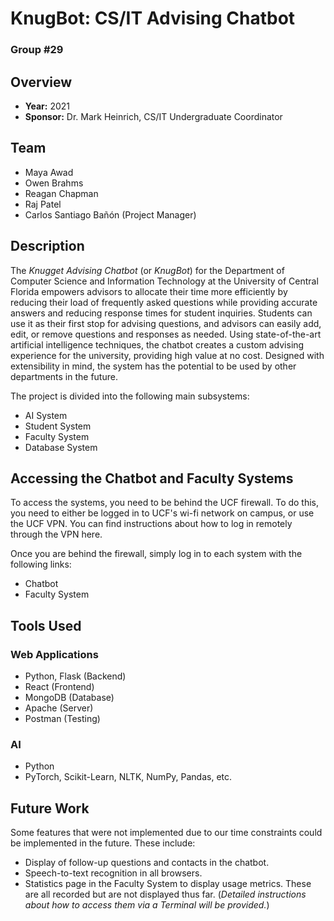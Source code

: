 # KnugBot: CS/IT Advising Chatbot
### Group #29

## Overview

* **Year:** 2021
* **Sponsor:** Dr. Mark Heinrich, CS/IT Undergraduate Coordinator

## Team

* Maya Awad
* Owen Brahms
* Reagan Chapman
* Raj Patel
* Carlos Santiago Bañón (Project Manager)

## Description

The *Knugget Advising Chatbot* (or *KnugBot*) for the Department of Computer Science and Information Technology at the University of Central Florida empowers advisors to allocate their time more efficiently by reducing their load of frequently asked questions while providing accurate answers and reducing response times for student inquiries. Students can use it as their first stop for advising questions, and advisors can easily add, edit, or remove questions and responses as needed. Using state-of-the-art artificial intelligence techniques, the chatbot creates a custom advising experience for the university, providing high value at no cost. Designed with extensibility in mind, the system has the potential to be used by other departments in the future.

The project is divided into the following main subsystems:

* AI System
* Student System
* Faculty System
* Database System

## Accessing the Chatbot and Faculty Systems

To access the systems, you need to be behind the UCF firewall. To do this, you need to either be logged in to UCF's wi-fi network on campus, or use the UCF VPN. You can find instructions about how to log in remotely through the VPN here.

Once you are behind the firewall, simply log in to each system with the following links:

* Chatbot
* Faculty System

## Tools Used

### Web Applications
* Python, Flask (Backend)
* React (Frontend)
* MongoDB (Database)
* Apache (Server)
* Postman (Testing)

### AI
* Python
* PyTorch, Scikit-Learn, NLTK, NumPy, Pandas, etc.

## Future Work

Some features that were not implemented due to our time constraints could be implemented in the future. These include:

* Display of follow-up questions and contacts in the chatbot.
* Speech-to-text recognition in all browsers.
* Statistics page in the Faculty System to display usage metrics. These are all recorded but are not displayed thus far. (*Detailed instructions about how to access them via a Terminal will be provided.*)
